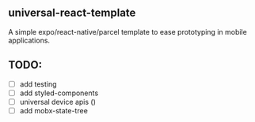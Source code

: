 ## universal-react-template

A simple expo/react-native/parcel template to ease prototyping in mobile applications.

## TODO:

- [ ] add testing
- [ ] add styled-components
- [ ] universal device apis ()
- [ ] add mobx-state-tree
